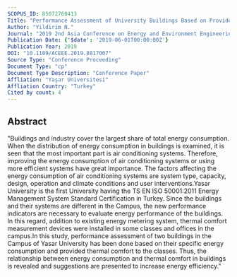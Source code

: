 ```yaml
---
SCOPUS_ID: 85072760413
Title: "Performance Assessment of University Buildings Based on Provided Thermal Comfort"
Author: "Yildirim N."
Journal: "2019 2nd Asia Conference on Energy and Environment Engineering, ACEEE 2019"
Publication Date: {'$date': '2019-06-01T00:00:00Z'}
Publication Year: 2019
DOI: "10.1109/ACEEE.2019.8817007"
Source Type: "Conference Proceeding"
Document Type: "cp"
Document Type Description: "Conference Paper"
Affliation: "Yaşar Universitesi"
Affliation Country: "Turkey"
Cited by count: 4
---
```


## Abstract
"Buildings and industry cover the largest share of total energy consumption. When the distribution of energy consumption in buildings is examined, it is seen that the most important part is air conditioning systems. Therefore, improving the energy consumption of air conditioning systems or using more efficient systems have great importance. The factors affecting the energy consumption of air conditioning systems are system type, capacity, design, operation and climate conditions and user interventions.Yasar University is the first University having the TS EN ISO 50001:2011 Energy Management System Standard Certification in Turkey. Since the buildings and their systems are different in the Campus, the new performance indicators are necessary to evaluate energy performance of the buildings. In this regard, addition to existing energy metering system, thermal comfort measurement devices were installed in some classes and offices in the campus.In this study, performance assessment of two buildings in the Campus of Yasar University has been done based on their specific energy consumption and provided thermal comfort to the classes. Thus, the relationship between energy consumption and thermal comfort in buildings is revealed and suggestions are presented to increase energy efficiency."

